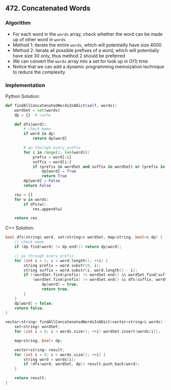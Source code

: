 ## 472. Concatenated Words
### Algorithm
- For each word in the `words` array, check whether the word can be made up of other word in `words`
- Method 1: iterate the entire `words`, which will potentailly have size 4000
- Method 2: iterate all possible prefixes of a word, which will potentially have size 30 only, thus method 2 should be preferred
- We can convert the `words` array into a set for look up in O(1) time
- Notice that we can add a dynamic programming memoization technique to reduce the complexity
### Implementation
Python Solution:
```python
def findAllConcatenatedWordsInADict(self, words):
    wordSet = set(words)
    dp = {}  # cache

    def dfs(word):
        # check memo
        if word in dp:
            return dp[word]

        # go thorugh every prefix
        for i in range(1, len(word)):
            prefix = word[:i]
            suffix = word[i:]
            if (prefix in wordSet and suffix in wordSet) or (prefix in wordSet and dfs(suffix)):
                dp[word] = True
                return True
        dp[word] = False
        return False

    res = []
    for w in words:
        if dfs(w):
            res.append(w)

    return res
```
C++ Solution:
```cpp
bool dfs(string& word, set<string>& wordSet, map<string, bool>& dp) {
    // check memo
    if (dp.find(word) != dp.end()) return dp[word];

    // go through every prefix
    for (int i = 1; i < word.length(); ++i) {
        string prefix = word.substr(0, i);
        string suffix = word.substr(i, word.length() - i);
        if ((wordSet.find(prefix) != wordSet.end() && wordSet.find(suffix) != wordSet.end()) || 
            (wordSet.find(prefix) != wordSet.end() && dfs(suffix, wordSet, dp))) {
                dp[word] = true;
                return true;
        }    
    }
    dp[word] = false;
    return false;
}

vector<string> findAllConcatenatedWordsInADict(vector<string>& words) {
    set<string> wordSet;
    for (int i = 0; i < words.size(); ++i) wordSet.insert(words[i]);

    map<string, bool> dp;

    vector<string> result;
    for (int i = 0; i < words.size(); ++i) {
        string word = words[i];
        if (dfs(word, wordSet, dp)) result.push_back(word);
    }

    return result;
}
```